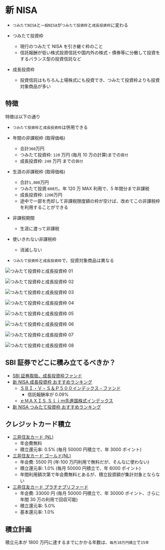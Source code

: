 # 新 NISA

- `つみたてNISA`と`一般NISA`が`つみたて投資枠`と`成長投資枠`に変わる
- つみたて投資枠
  - 現行のつみたて NISA を引き継ぐ枠のこと
  - 信託報酬が低い株式投資信託や国内外の株式・債券等に分散して投資をするバランス型の投資信託など
- 成長投資枠

  - 投資信託はもちろん上場株式にも投資でき、つみたて投資枠よりも投資対象商品が多い

## 特徴

特徴は以下の通り

- `つみたて投資枠`と`成長投資枠`は併用できる
- 年間の非課税枠 (取得価格)
  - 合計`360`万円
  - つみたて投資枠: `120` 万円 (毎月 10 万の計算)までの`買付`
  - 成長投資枠: `240` 万円 までの`買付`
- 生涯の非課税枠 (取得価格)

  - 合計`1,800`万円
  - つみたて投資:`600万`。年 120 万 MAX 利用で、5 年間分まで非課税
  - 成長投資枠: `1200`万円
  - 途中で一部を売却して非課税限度額の枠が空けば、改めてこの非課税枠を利用することができる

- 非課税期間
  - 生涯に渡って非課税
- 使いきれない非課税枠
  - 消滅しない
- `つみたて投資枠`と`成長投資枠`で、投資対象商品は異なる

![つみたて投資枠と成長投資枠 01](../images/nisa/nisa-ovewview.png)

![つみたて投資枠と成長投資枠 02](../images/nisa/nisa-table.png)

![つみたて投資枠と成長投資枠 03](../images/nisa/nisa-merit.png)

![つみたて投資枠と成長投資枠 04](../images/nisa/how-to-use-money.png)

![つみたて投資枠と成長投資枠 05](../images/nisa/objective-investment.png)

![つみたて投資枠と成長投資枠 06](../images/nisa/objective-investment2.png)

![つみたて投資枠と成長投資枠 07](../images/nisa/nisa-reuse.png)

![つみたて投資枠と成長投資枠 08](../images/nisa/nisa-vs-ideco.png)

## SBI 証券でどこに積み立てるべきか？

- [SBI 証券取扱、成長投資枠ファンド](https://search.sbisec.co.jp/v2/popwin/info/fund/nisa_growth_fund_20230710.pdf)
- [新 NISA 成長投資枠 おすすめランキング](https://itf.minkabu.jp/ranking/recommend_nisa_growth)
  - [ＳＢＩ・Ｖ・Ｓ＆Ｐ５００インデックス・ファンド](https://site0.sbisec.co.jp/marble/fund/detail/achievement.do?Param6=289311199)
    - 信託報酬率が 0.09%
  - [ｅＭＡＸＩＳ Ｓｌｉｍ先進国株式インデックス](https://site0.sbisec.co.jp/marble/fund/detail/achievement.do?Param6=203319172)
- [新 NISA つみたて投資枠 おすすめランキング](https://itf.minkabu.jp/ranking/recommend_nisa)

## クレジットカード積立

- [三井住友カード (NL)](https://www.smbc-card.com/camp/numberless/affiliate_index.jsp)
  - 年会費無料
  - 積立還元率: 0.5% (毎月 50000 円積立で、年 3000 ポイント)
- [三井住友カード ゴールド(NL)](https://www.smbc-card.com/camp/gold-numberless/index.jsp)
  - 年会費: 5500 円 (年:100 万円利用で無料だが、そんなに使わない)
  - 積立還元率: 1.0% (毎月 50000 円積立で、年 6000 ポイント)
  - 年間利用額次第で年会費無料とあるが、積立投資額が集計対象とならない
- [三井住友カード プラチナプリファード](https://www.smbc-card.com/nyukai/card/platinum-preferred.jsp)
  - 年会費: 33000 円 (毎月 50000 円積立で、年 30000 ポイント、さらに年間 30 万の利用で回収可能)
  - 積立還元率: 5.0%
  - 基本還元率: 1.0%

## 積立計画

積立元本が 1800 万円に達するまでにかかる年数は、`毎月10万円積立`で`15年`
